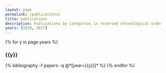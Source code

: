 ```yaml
---
layout: page
permalink: /publications/
title: publications
description: Publications by categories in reversed chronological order. Generated by jekyll-scholar.
years: [2019, 2017]
---
```


{% for y in page.years %}
  <h3 class="year">{{y}}</h3>
  {% bibliography -f papers -q @*[year={{y}}]* %}
{% endfor %}
